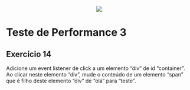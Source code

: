 <p align="center">
    <img src="https://www.infnet.edu.br/infnet/wp-content/themes/infnet.homepage//assets/img/LogoInfnetRodape.png"/>
</p>

# Teste de Performance 3

## Exercício 14

Adicione um event listener de click a um elemento “div” de id “container”. Ao clicar neste elemento “div”, mude o conteúdo de um elemento “span” que é filho deste elemento “div” de “olá” para “teste”.